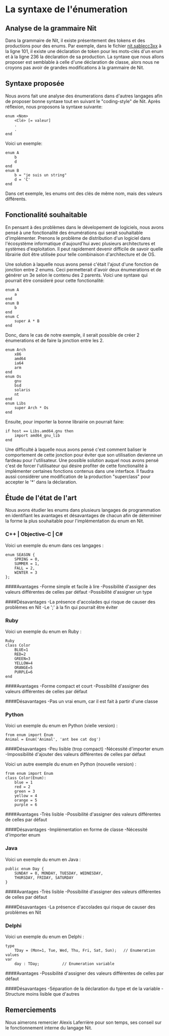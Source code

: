 # La syntaxe de l'énumeration

## Analyse de la grammaire Nit

Dans la grammaire de Nit, il existe présentement des tokens et des productions 
pour des enums. Par exemple, dans le fichier 
[nit.sablecc3xx](https://raw.github.com/privat/nit/master/src/parser/nit.sablecc3xx)
à la ligne 101, il existe une déclaration de token pour les mots-clés d'un enum et 
à la ligne 236 la déclaration de sa production. La syntaxe que nous allons proposer
est semblable à celle d'une déclaration de classe, alors nous ne croyons pas avoir
de grandes modifications à la grammaire de Nit.

## Syntaxe proposée

Nous avons fait une analyse des énumerations dans d'autres langages afin de 
proposer bonne syntaxe tout en suivant le "coding-style" de Nit. Après réflexion,
nous proposons la syntaxe suivante:

```
enum <Nom>
    <Clé> [= valeur]
    .
    .
end
```

Voici un exemple:

```
enum A
    b
    d
end
enum B
    b = "je suis un string"
    d = 'C'
end
```

Dans cet exemple, les enums ont des clés de même nom, mais des valeurs 
différents.

## Fonctionalité souhaitable

En pensant à des problèmes dans le dévelopement de logiciels, nous avons 
pensé à une fonctionalité des énumérations qui serait souhaitable d'implémenter.
Prenons le problème de distribution d'un logiciel dans l'écosystème
informatique d'aujourd'hui avec plusieurs architectures et systèmes
d'exploitation. Il peut rapidement devenir difficile de savoir quelle
librairie doit être utilisée pour telle combinaison d'architecture et de OS.

Une solution à laquelle nous avons pensé c'était l'ajout d'une fonction
de jonction entre 2 enums. Ceci permetterait d'avoir deux énumerations et
de générer un 3e selon le contenu des 2 parents. Voici une syntaxe qui pourrait
être consideré pour cette fonctionalité:

```
enum A
    a
end
enum B
    b
end
enum C
    super A * B
end
```

Donc, dans le cas de notre exemple, il serait possible de créer 2 énumerations
et de faire la jonction entre les 2.

```
enum Arch
    x86
    amd64
    ia64
    arm
end
enum Os
    gnu
    bsd
    solaris
    nt
end
enum Libs
    super Arch * Os
end
```

Ensuite, pour importer la bonne librairie on pourrait faire:

```
if host == Libs.amd64.gnu then
    import amd64_gnu_lib
end
```

Une difficulté à laquelle nous avons pensé c'est comment baliser le 
comportement de cette jonction pour éviter que son utilisation devienne un
fardeau pour l'utilisateur. Une possible solution auquel nous avons pensé c'est
de forcer l'utilisateur qui désire profiter de cette fonctionalité à implémenter
certaines fonctions contenus dans une interface. Il faudra aussi considérer une 
modification de la production "superclass" pour accepter le '*' dans la
déclaration.

## Étude de l'état de l'art

Nous avons étudier les enums dans plusieurs langages de programmation en identifiant
les avantages et désavantages de chacun afin de déterminer la forme la plus souhaitable
pour l'implémentation du enum en Nit.

### C++ | Objective-C | C#

Voici un exemple du enum dans ces langages :

```
enum SEASON {
	SPRING = 0,
	SUMMER = 1,
	FALL = 2,
	WINTER = 3
};
```

####Avantages
-Forme simple et facile à lire
-Possibilité d'assigner des valeurs différentes de celles par défaut
-Possibilité d'assigner un type

####Désavantages
-La présence d'accolades qui risque de causer des problèmes en Nit
-Le ';' à la fin qui pourrait être éviter

### Ruby

Voici un exemple du enum en Ruby :

```
Ruby
class Color
	BLUE=1
	RED=2
	GREEN=3
	YELLOW=4
	ORANGE=5
	PURPLE=6
end
```

####Avantages
-Forme compact et court
-Possibilité d'assigner des valeurs différentes de celles par défaut

####Désavantages
-Pas un vrai enum, car il est fait à partir d'une classe

### Python

Voici un exemple du enum en Python (vielle version) :

```
from enum import Enum
Animal = Enum('Animal', 'ant bee cat dog')
```

####Désavantages
-Peu lisible (trop compact)
-Nécessité d'importer enum
-Impossibilité d'ajouter des valeurs différentes de celles par défaut


Voici un autre exemple du enum en Python (nouvelle version) :

```
from enum import Enum
class Color(Enum):
	blue = 1
	red = 2
	green = 3
	yellow = 4
	orange = 5
	purple = 6
```

####Avantages
-Très lisible
-Possibilité d'assigner des valeurs différentes de celles par défaut

####Désavantages
-Implémentation en forme de classe
-Nécessité d'importer enum

### Java
Voici un exemple du enum en Java :

```
public enum Day {
    SUNDAY = 0, MONDAY, TUESDAY, WEDNESDAY,
    THURSDAY, FRIDAY, SATURDAY 
}
```

####Avantages
-Très lisible
-Possibilité d'assigner des valeurs différentes de celles par défaut

####Désavantages
-La présence d'accolades qui risque de causer des problèmes en Nit

### Delphi
Voici un exemple du enum en Delphi :

```
type
	TDay = (Mon=1, Tue, Wed, Thu, Fri, Sat, Sun);   // Enumeration values
var
	day : TDay;          // Enumeration variable
```

####Avantages
-Possibilité d'assigner des valeurs différentes de celles par défaut

####Désavantages
-Séparation de la déclaration du type et de la variable
-Structure moins lisible que d'autres

## Remerciements

Nous aimerons remercier Alexis Laferrière pour son temps, ses conseil sur le 
fonctionnement interne du langage Nit.
